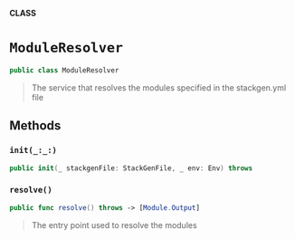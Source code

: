 **CLASS**

# `ModuleResolver`

```swift
public class ModuleResolver
```

> The service that resolves the modules specified in the stackgen.yml file

## Methods
### `init(_:_:)`

```swift
public init(_ stackgenFile: StackGenFile, _ env: Env) throws
```

### `resolve()`

```swift
public func resolve() throws -> [Module.Output]
```

> The entry point used to resolve the modules
